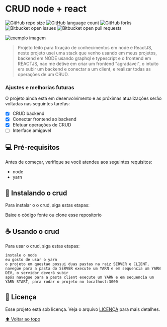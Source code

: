 # CRUD node + react

<!---Esses são exemplos. Veja https://shields.io para outras pessoas ou para personalizar este conjunto de escudos. Você pode querer incluir dependências, status do projeto e informações de licença aqui--->

![GitHub repo size](https://img.shields.io/github/repo-size/fmlima4/full_test?style=for-the-badge)
![GitHub language count](https://img.shields.io/github/languages/count/fmlima4/full_test?style=for-the-badge)
![GitHub forks](https://img.shields.io/github/forks/fmlima4/full_test?style=for-the-badge)
![Bitbucket open issues](https://img.shields.io/bitbucket/issues/fmlima4/full_test?style=for-the-badge)
![Bitbucket open pull requests](https://img.shields.io/bitbucket/pr-raw/fmlima4/full_test?style=for-the-badge)

<img src="exemplo-image.png" alt="exemplo imagem">

> Projeto feito para fixação de conhecimentos em node e ReactJS, neste projeto usei uma stack que venho usando em meus projetos, backend em NODE usando graphql e typescript e o frontend em REACTJS, nao me detive em criar um frontend "agradavel", o intuito era subir um backend e conectar a um client, e realizar todas as operações de um CRUD. 

### Ajustes e melhorias futuras

O projeto ainda está em desenvolvimento e as próximas atualizações serão voltadas nas seguintes tarefas:

- [x] CRUD backend
- [x] Conectar frontend ao backend
- [x] Efetuar operações de CRUD
- [ ] Interface amigavel
## 💻 Pré-requisitos

Antes de começar, verifique se você atendeu aos seguintes requisitos:
<!---Estes são apenas requisitos de exemplo. Adicionar, duplicar ou remover conforme necessário--->
<!-- * Você instalou a versão mais recente de `<linguagem / dependência / requeridos>`
* Você tem uma máquina `<Windows / Linux / Mac>`. Indique qual sistema operacional é compatível / não compatível.
* Você leu `<guia / link / documentação_relacionada_ao_projeto>`. -->
* node 
* yarn

## 🚀 Instalando o crud

Para instalar o o crud, siga estas etapas:

Baixe o código fonte ou clone esse repositorio
## ☕ Usando o crud

Para usar o crud, siga estas etapas:

```
instale o node
eu gosto de usar o yarn 
o projeto em questao possui duas pastas na raiz SERVER e CLIENT, 
navegue para a pasta do SERVER execute um YARN e em sequencia um YARN DEV, o servidor deverá subir
após navegue para a pasta client execute um YARN e em sequencia um YARN START, para rodar o projeto no localhost:3000
```
## 📝 Licença

Esse projeto está sob licença. Veja o arquivo [LICENÇA](LICENSE.md) para mais detalhes.

[⬆ Voltar ao topo](netflix-ui-react)<br>
